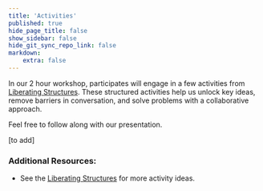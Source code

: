 ```yaml
---
title: 'Activities'
published: true
hide_page_title: false
show_sidebar: false
hide_git_sync_repo_link: false
markdown:
    extra: false
---
```


In our 2 hour workshop, participates will engage in a few activities from [Liberating Structures](https://www.liberatingstructures.com/ls-menu).  These structured activities help us unlock key ideas, remove barriers in conversation, and solve problems with a collaborative approach.

Feel free to follow along with our presentation.

[to add]



### Additional Resources:
- See the [Liberating Structures](https://www.liberatingstructures.com/ls-menu) for more activity ideas.
